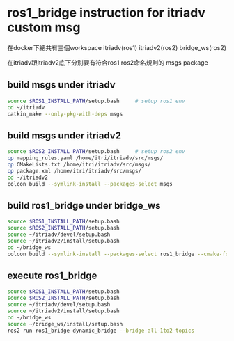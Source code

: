 # ros1_bridge instruction for itriadv custom msg

在docker下總共有三個workspace itriadv(ros1) itriadv2(ros2) bridge_ws(ros2)

在itriadv跟itriadv2底下分別要有符合ros1 ros2命名規則的 msgs package

## build msgs under itriadv

```sh
source $ROS1_INSTALL_PATH/setup.bash     # setup ros1 env
cd ~/itriadv
catkin_make --only-pkg-with-deps msgs
```

## build msgs under itriadv2
```sh
source $ROS2_INSTALL_PATH/setup.bash     # setup ros2 env
cp mapping_rules.yaml /home/itri/itriadv/src/msgs/
cp CMakeLists.txt /home/itri/itriadv/src/msgs/
cp package.xml /home/itri/itriadv/src/msgs/
cd ~/itriadv2
colcon build --symlink-install --packages-select msgs
```

## build ros1_bridge under bridge_ws
```sh
source $ROS1_INSTALL_PATH/setup.bash 
source $ROS2_INSTALL_PATH/setup.bash 
source ~/itriadv/devel/setup.bash
source ~/itriadv2/install/setup.bash
cd ~/bridge_ws
colcon build --symlink-install --packages-select ros1_bridge --cmake-force-configure
```

## execute ros1_bridge
```sh
source $ROS1_INSTALL_PATH/setup.bash 
source $ROS2_INSTALL_PATH/setup.bash 
source ~/itriadv/devel/setup.bash
source ~/itriadv2/install/setup.bash
cd ~/bridge_ws
source ~/bridge_ws/install/setup.bash
ros2 run ros1_bridge dynamic_bridge --bridge-all-1to2-topics
```


